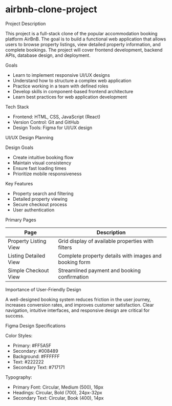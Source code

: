 # airbnb-clone-project

Project Description

This project is a full-stack clone of the popular accommodation booking platform AirBnB. The goal is to build a functional web application that allows users to browse property listings, view detailed property information, and complete bookings. The project will cover frontend development, backend APIs, database design, and deployment.

Goals
* Learn to implement responsive UI/UX designs
* Understand how to structure a complex web application
* Practice working in a team with defined roles
* Develop skills in component-based frontend architecture
* Learn best practices for web application development

Tech Stack
* Frontend: HTML, CSS, JavaScript (React)
* Version Control: Git and GitHub
* Design Tools: Figma for UI/UX design

UI/UX Design Planning

Design Goals
* Create intuitive booking flow
* Maintain visual consistency
* Ensure fast loading times
* Prioritize mobile responsiveness

Key Features
* Property search and filtering
* Detailed property viewing
* Secure checkout process
* User authentication

Primary Pages

|Page | Description |
| ---  | --- |
| Property Listing View  | Grid display of available properties with filters |
| Listing Detailed View  | Complete property details with images and booking form |
| Simple Checkout View   | Streamlined payment and booking confirmation |

Importance of User-Friendly Design

A well-designed booking system reduces friction in the user journey, increases conversion rates, and improves customer satisfaction. Clear navigation, intuitive interfaces, and responsive design are critical for success.

Figma Design Specifications

Color Styles:

* Primary: #FF5A5F
* Secondary: #008489
* Background: #FFFFFF
* Text: #222222
* Secondary Text: #717171

Typography:

* Primary Font: Circular, Medium (500), 16px
* Headings: Circular, Bold (700), 24px-32px
* Secondary Text: Circular, Book (400), 14px
